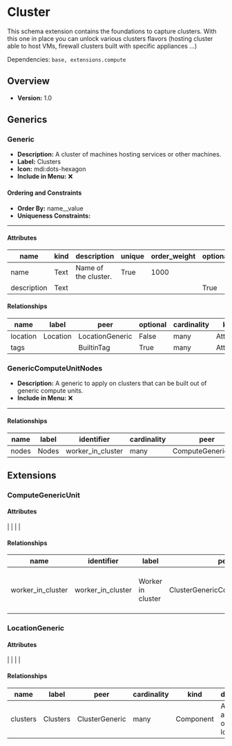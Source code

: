 # Cluster

This schema extension contains the foundations to capture clusters. With this one in place you can unlock various clusters flavors (hosting cluster able to host VMs, firewall clusters built with specific appliances ...)


Dependencies: `base, extensions.compute`
## Overview
- **Version:** 1.0
## Generics
### **Generic**
- **Description:** A cluster of machines hosting services or other machines.
- **Label:** Clusters
- **Icon:** mdi:dots-hexagon
- **Include in Menu:** ❌

#### Ordering and Constraints
- **Order By:** name__value
- **Uniqueness Constraints:** 
---
#### Attributes
| name | kind | description | unique | order_weight | optional |
| ---- | ---- | ----------- | ------ | ------------ | -------- |
| name | Text | Name of the cluster. | True | 1000 |  |
| description | Text |  |  |  | True |

#### Relationships
| name | label | peer | optional | cardinality | kind | order_weight |
| ---- | ----- | ---- | -------- | ----------- | ---- | ------------ |
| location | Location | LocationGeneric | False | many | Attribute | 1400 |
| tags |  | BuiltinTag | True | many | Attribute | 2000 |

### **GenericComputeUnitNodes**
- **Description:** A generic to apply on clusters that can be built out of generic compute units.
- **Include in Menu:** ❌
---
#### Relationships
| name | label | identifier | cardinality | peer | kind |
| ---- | ----- | ---------- | ----------- | ---- | ---- |
| nodes | Nodes | worker_in_cluster | many | ComputeGenericUnit | Component |

## Extensions
### ComputeGenericUnit
#### Attributes
|  |
|  |

#### Relationships
| name | identifier | label | peer | cardinality | description | optional |
| ---- | ---------- | ----- | ---- | ----------- | ----------- | -------- |
| worker_in_cluster | worker_in_cluster | Worker in cluster | ClusterGenericComputeUnitNodes | one | This device is a worker node of the specified cluster. | True |

### LocationGeneric
#### Attributes
|  |
|  |

#### Relationships
| name | label | peer | cardinality | kind | description | optional |
| ---- | ----- | ---- | ----------- | ---- | ----------- | -------- |
| clusters | Clusters | ClusterGeneric | many | Component | All clusters available on that location. | True |
